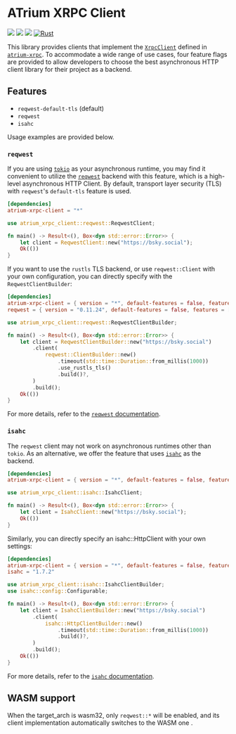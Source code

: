 # ATrium XRPC Client

[![](https://img.shields.io/crates/v/atrium-xrpc-client)](https://crates.io/crates/atrium-xrpc-client)
[![](https://img.shields.io/docsrs/atrium-xrpc-client)](https://docs.rs/atrium-xrpc-client)
[![](https://img.shields.io/crates/l/atrium-xrpc-client)](https://github.com/atrium-rs/atrium/blob/main/LICENSE)
[![Rust](https://github.com/atrium-rs/atrium/actions/workflows/xrpc-client.yml/badge.svg?branch=main)](https://github.com/atrium-rs/atrium/actions/workflows/xrpc-client.yml)

This library provides clients that implement the [`XrpcClient`](https://docs.rs/atrium-xrpc/latest/atrium_xrpc/trait.XrpcClient.html) defined in [`atrium-xrpc`](../atrium-xrpc/). To accommodate a wide range of use cases, four feature flags are provided to allow developers to choose the best asynchronous HTTP client library for their project as a backend.

## Features

- `reqwest-default-tls` (default)
- `reqwest`
- `isahc`

Usage examples are provided below.

### `reqwest`

If you are using [`tokio`](https://crates.io/crates/tokio) as your asynchronous runtime, you may find it convenient to utilize the [`reqwest`](https://crates.io/crates/reqwest) backend with this feature, which is a high-level asynchronous HTTP Client. By default, transport layer security (TLS) with `reqwest`'s `default-tls` feature is used.

```toml
[dependencies]
atrium-xrpc-client = "*"
```

```rust
use atrium_xrpc_client::reqwest::ReqwestClient;

fn main() -> Result<(), Box<dyn std::error::Error>> {
    let client = ReqwestClient::new("https://bsky.social");
    Ok(())
}
```


If you want to use the `rustls` TLS backend, or use `reqwest::Client` with your own configuration, you can directly specify with the `ReqwestClientBuilder`:

```toml
[dependencies]
atrium-xrpc-client = { version = "*", default-features = false, features = ["reqwest"] }
reqwest = { version = "0.11.24", default-features = false, features = ["rustls-tls"] }
```

```rust
use atrium_xrpc_client::reqwest::ReqwestClientBuilder;

fn main() -> Result<(), Box<dyn std::error::Error>> {
    let client = ReqwestClientBuilder::new("https://bsky.social")
        .client(
            reqwest::ClientBuilder::new()
                .timeout(std::time::Duration::from_millis(1000))
                .use_rustls_tls()
                .build()?,
        )
        .build();
    Ok(())
}
```

For more details, refer to the [`reqwest` documentation](https://docs.rs/reqwest).

### `isahc`

The `reqwest` client may not work on asynchronous runtimes other than `tokio`. As an alternative, we offer the feature that uses [`isahc`](https://crates.io/crates/isahc) as the backend.

```toml
[dependencies]
atrium-xrpc-client = { version = "*", default-features = false, features = ["isahc"]}
```

```rust
use atrium_xrpc_client::isahc::IsahcClient;

fn main() -> Result<(), Box<dyn std::error::Error>> {
    let client = IsahcClient::new("https://bsky.social");
    Ok(())
}
```

Similarly, you can directly specify an isahc::HttpClient with your own settings:

```toml
[dependencies]
atrium-xrpc-client = { version = "*", default-features = false, features = ["isahc"]}
isahc = "1.7.2"
```

```rust
use atrium_xrpc_client::isahc::IsahcClientBuilder;
use isahc::config::Configurable;

fn main() -> Result<(), Box<dyn std::error::Error>> {
    let client = IsahcClientBuilder::new("https://bsky.social")
        .client(
            isahc::HttpClientBuilder::new()
                .timeout(std::time::Duration::from_millis(1000))
                .build()?,
        )
        .build();
    Ok(())
}
```

For more details, refer to the [`isahc` documentation](https://docs.rs/isahc).

## WASM support

When the target_arch is wasm32, only `reqwest::*` will be enabled, and its
client implementation automatically switches to the WASM one .
